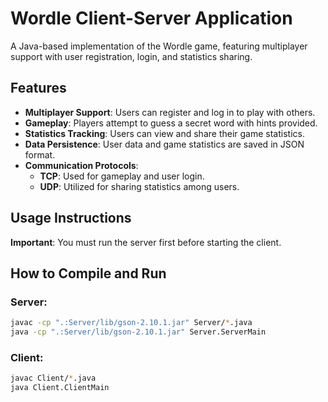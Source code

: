# Wordle Client-Server Application

A Java-based implementation of the Wordle game, featuring multiplayer support with user registration, login, and statistics sharing.

## Features
- **Multiplayer Support**: Users can register and log in to play with others.
- **Gameplay**: Players attempt to guess a secret word with hints provided.
- **Statistics Tracking**: Users can view and share their game statistics.
- **Data Persistence**: User data and game statistics are saved in JSON format.
- **Communication Protocols**:
  - **TCP**: Used for gameplay and user login.
  - **UDP**: Utilized for sharing statistics among users.

## Usage Instructions

**Important**: You must run the server first before starting the client.

## How to Compile and Run

### Server:
```bash
javac -cp ".:Server/lib/gson-2.10.1.jar" Server/*.java
java -cp ".:Server/lib/gson-2.10.1.jar" Server.ServerMain
```
### Client:
```bash
javac Client/*.java
java Client.ClientMain
```

